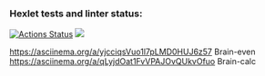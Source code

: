 ### Hexlet tests and linter status:
[![Actions Status](https://github.com/urazgildin/frontend-project-44/workflows/hexlet-check/badge.svg)](https://github.com/urazgildin/frontend-project-44/actions)
<a href="https://codeclimate.com/github/urazgildin/frontend-project-44/maintainability"><img src="https://api.codeclimate.com/v1/badges/2490ce3371803f631c96/maintainability" /></a>

https://asciinema.org/a/yjcciqsVuo1l7pLMD0HUJ6z57   Brain-even
https://asciinema.org/a/qLyjdOat1FvVPAJOvQUkvOfuo   Brain-calc
